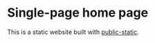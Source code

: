 # Single-page home page

This is a static website built with [public-static](https://github.com/dreikanter/public-static).
